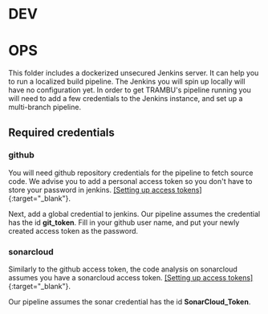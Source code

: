 # DEV

# OPS

This folder includes a dockerized unsecured Jenkins server.
It can help you to run a localized build pipeline. The Jenkins you will spin up locally will have no
configuration yet.
In order to get TRAMBU's pipeline running you will need to add a few credentials to the Jenkins instance,
and set up a multi-branch pipeline.

## Required credentials

### github
You will need github repository credentials for the pipeline to fetch source code.
We advise you to add a personal access token so you don't have to store your password in jenkins.
[[Setting up access tokens]](https://help.github.com/en/articles/creating-a-personal-access-token-for-the-command-line){:target="_blank"}.

Next, add a global credential to jenkins. Our pipeline assumes the credential has the id **git_token**.
Fill in your github user name, and put your newly created access token as the password.

### sonarcloud
Similarly to the github access token, the code analysis on sonarcloud assumes you have a sonarcloud access token.
[[Setting up access tokens]](https://docs.sonarqube.org/latest/user-guide/user-token/){:target="_blank"}.

Our pipeline assumes the sonar credential has the id **SonarCloud_Token**.
